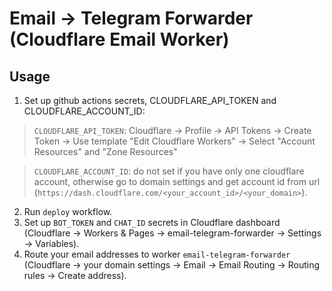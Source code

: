 # Email -> Telegram Forwarder (Cloudflare Email Worker)

## Usage
1. Set up github actions secrets, CLOUDFLARE_API_TOKEN and CLOUDFLARE_ACCOUNT_ID: 
> `CLOUDFLARE_API_TOKEN`: Cloudflare -> Profile -> API Tokens -> Create Token -> Use template "Edit Cloudflare Workers" -> Select "Account Resources" and "Zone Resources"

> `CLOUDFLARE_ACCOUNT_ID`: do not set if you have only one cloudflare account, otherwise go to domain settings and get account id from url (`https://dash.cloudflare.com/<your_account_id>/<your_domain>`).
2. Run `deploy` workflow.
3. Set up `BOT_TOKEN` and `CHAT_ID` secrets in Cloudflare dashboard (Cloudflare -> Workers & Pages -> email-telegram-forwarder -> Settings -> Variables).
4. Route your email addresses to worker `email-telegram-forwarder` (Cloudflare -> your domain settings -> Email -> Email Routing -> Routing rules -> Create address).